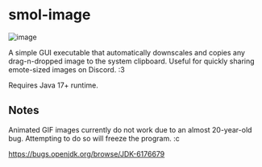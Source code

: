 # smol-image

![image](https://github.com/BlossomiShymae/smol-image/assets/87099578/5bdd7f8e-47b4-4da1-9d5b-86d0e6355151)

A simple GUI executable that automatically downscales and copies any drag-n-dropped image to the system clipboard.
Useful for quickly sharing emote-sized images on Discord. :3

Requires Java 17+ runtime.

## Notes
Animated GIF images currently do not work due to an almost 20-year-old bug. Attempting to do so
will freeze the program. :c

https://bugs.openjdk.org/browse/JDK-6176679
